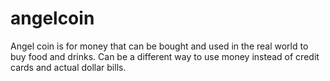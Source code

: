 # angelcoin
Angel coin is for money that can be bought and used in the real world to buy food and drinks. Can be a different way to use money instead of credit cards and actual dollar bills. 
